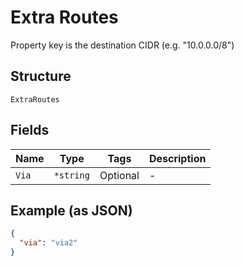 
# Extra Routes

Property key is the destination CIDR (e.g. "10.0.0.0/8")

## Structure

`ExtraRoutes`

## Fields

| Name | Type | Tags | Description |
|  --- | --- | --- | --- |
| `Via` | `*string` | Optional | - |

## Example (as JSON)

```json
{
  "via": "via2"
}
```

